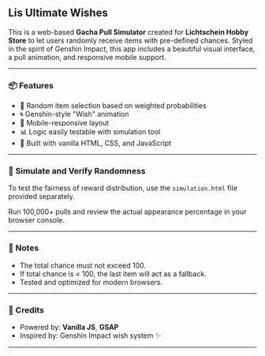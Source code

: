 ##  Lis Ultimate Wishes 
This is a web-based **Gacha Pull Simulator** created for **Lichtschein Hobby Store** to let users randomly receive items with pre-defined chances. Styled in the spirit of Genshin Impact, this app includes a beautiful visual interface, a pull animation, and responsive mobile support.

---

### 📦 Features

* 🎁 Random item selection based on weighted probabilities
* 🌀 Genshin-style "Wish" animation
* 📱 Mobile-responsive layout
* 📊 Logic easily testable with simulation tool
* 🧠 Built with vanilla HTML, CSS, and JavaScript

---

### 🧪 Simulate and Verify Randomness

To test the fairness of reward distribution, use the `simulation.html` file provided separately.

Run 100,000+ pulls and review the actual appearance percentage in your browser console.

---

### 🧠 Notes

* The total chance must not exceed 100.
* If total chance is < 100, the last item will act as a fallback.
* Tested and optimized for modern browsers.

---

### 📌 Credits

* Powered by: **Vanilla JS**, **GSAP**
* Inspired by: Genshin Impact wish system ✨

---
